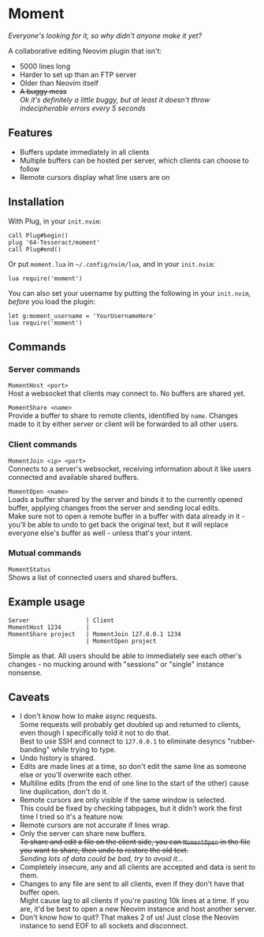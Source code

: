 # Moment
_Everyone's looking for it, so why didn't anyone make it yet?_

A collaborative editing Neovim plugin that isn't:
- 5000 lines long
- Harder to set up than an FTP server
- Older than Neovim itself
- ~~A buggy mess~~  
  _Ok it's definitely a little buggy, but at least it doesn't throw indecipherable errors every 5 seconds_

## Features
- Buffers update immediately in all clients
- Multiple buffers can be hosted per server, which clients can choose to follow
- Remote cursors display what line users are on

## Installation
With Plug, in your `init.nvim`:
```
call Plug#begin()
plug '64-Tesseract/moment'
call Plug#end()
```

Or put `moment.lua` in `~/.config/nvim/lua`, and in your `init.nvim`:
```
lua require('moment')
```

You can also set your username by putting the following in your `init.nvim`, *before* you load the plugin:
```
let g:moment_username = 'YourUsernameHere'
lua require('moment')
```

## Commands
### Server commands
`MomentHost <port>`  
Host a websocket that clients may connect to. No buffers are shared yet.

`MomentShare <name>`  
Provide a buffer to share to remote clients, identified by `name`. Changes made to it by either server or client will be forwarded to all other users.

### Client commands
`MomentJoin <ip> <port>`  
Connects to a server's websocket, receiving information about it like users connected and available shared buffers.

`MomentOpen <name>`  
Loads a buffer shared by the server and binds it to the currently opened buffer, applying changes from the server and sending local edits.  
Make sure not to open a remote buffer in a buffer with data already in it - you'll be able to undo to get back the original text, but it will replace everyone else's buffer as well - unless that's your intent.

### Mutual commands
`MomentStatus`  
Shows a list of connected users and shared buffers.

## Example usage
```
Server                | Client
MomentHost 1234       |
MomentShare project   | MomentJoin 127.0.0.1 1234
                      | MomentOpen project
```
Simple as that. All users should be able to immediately see each other's changes - no mucking around with "sessions" or "single" instance nonsense.

## Caveats
- I don't know how to make async requests.  
  Some requests will probably get doubled up and returned to clients, even though I specifically told it not to do that.  
  Best to use SSH and connect to `127.0.0.1` to eliminate desyncs "rubber-banding" while trying to type.
- Undo history is shared.
- Edits are made lines at a time, so don't edit the same line as someone else or you'll overwrite each other.
- Multiline edits (from the end of one line to the start of the other) cause line duplication, don't do it.
- Remote cursors are only visible if the same window is selected.  
  This could be fixed by checking tabpages, but it didn't work the first time I tried so it's a feature now.
- Remote cursors are not accurate if lines wrap.
- Only the server can share new buffers.  
  ~~To share and edit a file on the client side, you can `MomentOpen` in the file you want to share, then undo to restore the old text.~~  
  _Sending lots of data could be bad, try to avoid it..._
- Completely insecure, any and all clients are accepted and data is sent to them.
- Changes to any file are sent to all clients, even if they don't have that buffer open.  
  Might cause lag to all clients if you're pasting 10k lines at a time. If you are, it'd be best to open a new Neovim instance and host another server.
- Don't know how to quit? That makes 2 of us! Just close the Neovim instance to send EOF to all sockets and disconnect.
